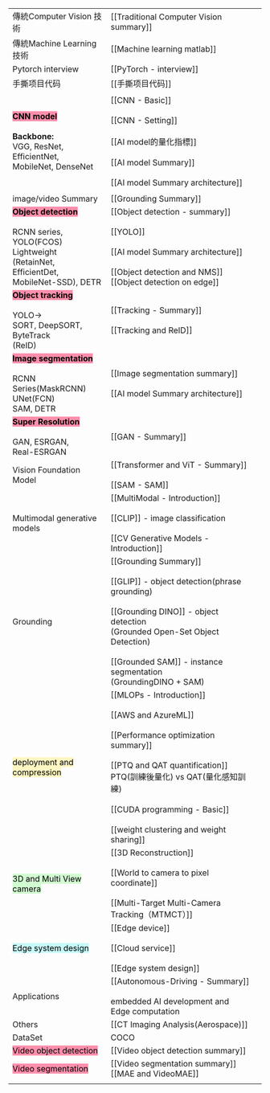 
|                                                                                                                                                                          |                                                                                                                                                                                                                                                        |     |
| ------------------------------------------------------------------------------------------------------------------------------------------------------------------------ | ------------------------------------------------------------------------------------------------------------------------------------------------------------------------------------------------------------------------------------------------------ | --- |
| 傳統Computer Vision 技術                                                                                                                                                     | [[Traditional Computer Vision summary]]                                                                                                                                                                                                                |     |
| 傳統Machine Learning技術                                                                                                                                                     | [[Machine learning matlab]]                                                                                                                                                                                                                            |     |
| Pytorch interview                                                                                                                                                        | [[PyTorch - interview]]                                                                                                                                                                                                                                |     |
| 手撕项目代码                                                                                                                                                                   | [[手撕项目代码]]                                                                                                                                                                                                                                             |     |
|                                                                                                                                                                          |                                                                                                                                                                                                                                                        |     |
| **<mark style="background: #FF5582A6;">CNN model</mark>**<br><br>**Backbone:**<br>VGG, ResNet, EfficientNet,<br>MobileNet, DenseNet                                      | [[CNN - Basic]]<br><br>[[CNN - Setting]]<br><br>[[AI model的量化指標]]<br><br>[[AI model Summary]]<br><br>[[AI model Summary architecture]]<br>                                                                                                             |     |
|                                                                                                                                                                          |                                                                                                                                                                                                                                                        |     |
| image/video Summary                                                                                                                                                      | [[Grounding Summary]]                                                                                                                                                                                                                                  |     |
| <mark style="background: #FF5582A6;">**Object detection**</mark><br><br>RCNN series, <br>YOLO(FCOS)<br>Lightweight<br>(RetainNet, EfficientDet, <br>MobileNet-SSD), DETR | [[Object detection - summary]]<br><br>[[YOLO]]<br><br>[[AI model Summary architecture]]<br> <br>[[Object detection and NMS]]<br>[[Object detection on edge]]<br>                                                                                       |     |
| <mark style="background: #FF5582A6;">**Object tracking**</mark><br><br>YOLO-><br>SORT, DeepSORT, ByteTrack<br>(ReID)                                                     | [[Tracking - Summary]]<br><br>[[Tracking and ReID]]                                                                                                                                                                                                    |     |
| <mark style="background: #FF5582A6;">**Image segmentation**</mark><br><br>RCNN Series(MaskRCNN)<br>UNet(FCN)<br>SAM, DETR                                                | [[Image segmentation summary]]<br><br>[[AI model Summary architecture]]                                                                                                                                                                                |     |
| <mark style="background: #FF5582A6;">**Super Resolution**</mark><br><br>GAN, ESRGAN, <br>Real-ESRGAN                                                                     | [[GAN - Summary]]                                                                                                                                                                                                                                      |     |
| Vision Foundation Model                                                                                                                                                  | [[Transformer and ViT - Summary]]<br><br>[[SAM - SAM]]<br>                                                                                                                                                                                             |     |
| Multimodal generative models                                                                                                                                             | [[MultiModal - Introduction]]<br><br>[[CLIP]] - image classification<br><br>[[CV Generative Models - Introduction]]                                                                                                                                    |     |
| Grounding                                                                                                                                                                | [[Grounding Summary]]<br><br>[[GLIP]] - object detection(phrase grounding)<br><br>[[Grounding DINO]] - object detection<br>      (Grounded Open-Set Object Detection)<br><br>[[Grounded SAM]] - instance segmentation<br>      (GroundingDINO + SAM)   |     |
| <mark style="background: #FFF3A3A6;">deployment and compression</mark>                                                                                                   | [[MLOPs - Introduction]]<br><br>[[AWS and AzureML]]<br><br>[[Performance optimization summary]]<br><br>[[PTQ and QAT quantification]]<br>PTQ(訓練後量化) vs QAT(量化感知訓練)<br><br>[[CUDA programming - Basic]]<br><br>[[weight clustering and weight sharing]] |     |
| <mark style="background: #BBFABBA6;">3D and Multi View camera</mark>                                                                                                     | [[3D Reconstruction]]<br><br>[[World to camera to pixel coordinate]]<br><br>[[Multi-Target Multi-Camera Tracking（MTMCT）]]<br>                                                                                                                          |     |
| <mark style="background: #ABF7F7A6;">Edge system design</mark>                                                                                                           | [[Edge device]]<br><br>[[Cloud service]]<br><br>[[Edge system design]]                                                                                                                                                                                 |     |
| Applications                                                                                                                                                             | [[Autonomous-Driving - Summary]]<br><br>embedded AI development and Edge computation                                                                                                                                                                   |     |
| Others                                                                                                                                                                   | [[CT Imaging Analysis(Aerospace)]]                                                                                                                                                                                                                     |     |
| DataSet                                                                                                                                                                  | COCO                                                                                                                                                                                                                                                   |     |
| <mark style="background: #FF5582A6;">Video object detection</mark>                                                                                                       | [[Video object detection summary]]                                                                                                                                                                                                                     |     |
| <mark style="background: #FF5582A6;">Video segmentation</mark>                                                                                                           | [[Video segmentation summary]]  [[MAE and VideoMAE]]                                                                                                                                                                                                   |     |
|                                                                                                                                                                          |                                                                                                                                                                                                                                                        |     |

